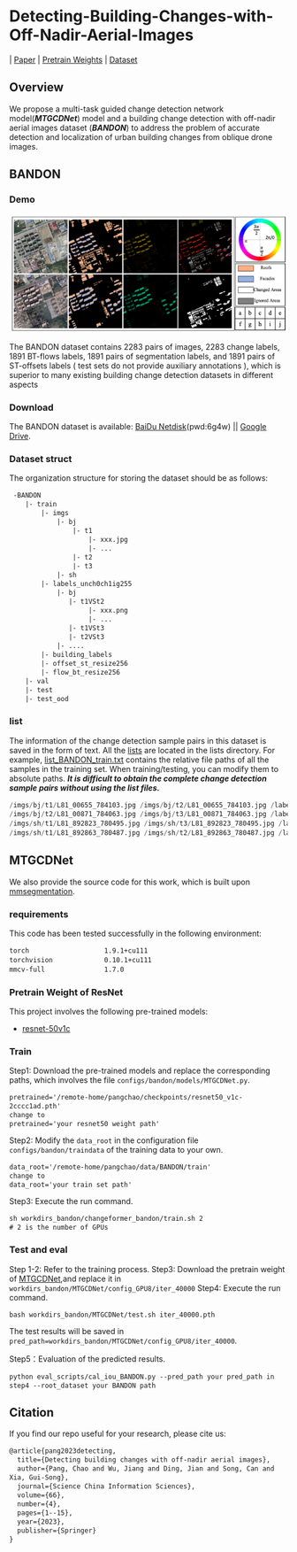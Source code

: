 # Detecting-Building-Changes-with-Off-Nadir-Aerial-Images
| [Paper](https://arxiv.org/pdf/2301.10922.pdf) | [Pretrain Weights](https://drive.google.com/file/d/17KMvDbVDa8b7mwH7JTZ0iXwurSJsOqFe/view?usp=drive_link) | [Dataset](https://drive.google.com/drive/folders/1MTwbRLw76f_hThmELkLwKpfRQbkPH28P?usp=sharing)
## Overview
We propose a multi-task guided change detection network model(***MTGCDNet***) model and a building change detection with
off-nadir aerial images dataset (***BANDON***) to address the problem of accurate detection and localization of urban building changes from oblique drone images.


## BANDON
### Demo
![](./figure/bandon_example.png)


The BANDON dataset contains 2283 pairs of images, 2283 change labels, 1891 BT-flows labels,
1891 pairs of segmentation labels, and 1891 pairs of ST-offsets labels ( test sets do not provide auxiliary annotations
), which is superior to many existing building change detection datasets in different aspects

### Download
The BANDON dataset is available: [BaiDu Netdisk](https://pan.baidu.com/s/158yJGXhMJngBIc4pBvHQVA)(pwd:6g4w) || [Google Drive](https://drive.google.com/drive/folders/1MTwbRLw76f_hThmELkLwKpfRQbkPH28P?usp=sharing). 

### Dataset struct
The organization structure for storing the dataset should be as follows:
```
 -BANDON
    |- train
        |- imgs
            |- bj
                |- t1
                    |- xxx.jpg
                    |- ...
                |- t2
                |- t3
            |- sh
        |- labels_unch0ch1ig255
            |- bj
               |- t1VSt2
                    |- xxx.png
                    |- ...
               |- t1VSt3
               |- t2VSt3 
            |- ....
        |- building_labels
        |- offset_st_resize256
        |- flow_bt_resize256
    |- val
    |- test
    |- test_ood
```
### list
The information of the change detection sample pairs in this dataset is saved in the form of text. All the [lists](lists) are located in the lists directory. For example, [list_BANDON_train.txt](./lists/list_BANDON_train.txt) contains the relative file paths of all the samples in the training set. When training/testing, you can modify them to absolute paths.
***It is difficult to obtain the complete change detection sample pairs without using the list files.***

```python
/imgs/bj/t1/L81_00655_784103.jpg /imgs/bj/t2/L81_00655_784103.jpg /labels_unch0ch1ig255/bj/t1VSt2/L81_00655_784103.png /building_labels/bj/t1/L81_00655_784103.png /building_labels/bj/t2/L81_00655_784103.png /offset_st_resize256/bj/t1/L81_00655_784103.tif /offset_st_resize256/bj/t2/L81_00655_784103.tif /flow_btv3_resize256/bj/t1VSt2/L81_00655_784103.tif
/imgs/bj/t2/L81_00871_784063.jpg /imgs/bj/t3/L81_00871_784063.jpg /labels_unch0ch1ig255/bj/t2VSt3/L81_00871_784063.png /building_labels/bj/t2/L81_00871_784063.png /building_labels/bj/t3/L81_00871_784063.png /offset_st_resize256/bj/t2/L81_00871_784063.tif /offset_st_resize256/bj/t3/L81_00871_784063.tif /flow_btv3_resize256/bj/t2VSt3/L81_00871_784063.tif
/imgs/sh/t1/L81_892823_780495.jpg /imgs/sh/t3/L81_892823_780495.jpg /labels_unch0ch1ig255/sh/t1VSt3/L81_892823_780495.png /building_labels/sh/t1/L81_892823_780495.png /building_labels/sh/t3/L81_892823_780495.png /offset_st_resize256/sh/t1/L81_892823_780495.tif /offset_st_resize256/sh/t3/L81_892823_780495.tif /flow_btv3_resize256/sh/t1VSt3/L81_892823_780495.tif
/imgs/sh/t1/L81_892863_780487.jpg /imgs/sh/t2/L81_892863_780487.jpg /labels_unch0ch1ig255/sh/t1VSt2/L81_892863_780487.png /building_labels/sh/t1/L81_892863_780487.png /building_labels/sh/t2/L81_892863_780487.png /offset_st_resize256/sh/t1/L81_892863_780487.tif /offset_st_resize256/sh/t2/L81_892863_780487.tif /flow_btv3_resize256/sh/t1VSt2/L81_892863_780487.tif
```

## MTGCDNet
We also provide the source code for this work, which is built upon [mmsegmentation](https://github.com/open-mmlab/mmsegmentation).
### requirements
This code has been tested successfully in the following environment:
```bash
torch                   1.9.1+cu111
torchvision             0.10.1+cu111
mmcv-full               1.7.0 
```

### Pretrain Weight of ResNet
This project involves the following pre-trained models:
* [resnet-50v1c](https://download.openmmlab.com/pretrain/third_party/resnet50_v1c-2cccc1ad.pth)

[//]: # (* [segformer for changefromer]&#40;https://drive.google.com/file/d/1sSOqghd-1xTxyIJfzP2Tf08jx9a9ezRS/view?usp=sharing&#41; / down and revised the wieghts in [changeformer]&#40;&#41; project.)

### Train 
Step1: Download the pre-trained models and replace the corresponding paths, which involves the file `configs/bandon/models/MTGCDNet.py`.
```
pretrained='/remote-home/pangchao/checkpoints/resnet50_v1c-2cccc1ad.pth'
change to 
pretrained='your resnet50 weight path'
```
Step2: Modify the `data_root` in the configuration file `configs/bandon/traindata` of the training data to your own.
```
data_root='/remote-home/pangchao/data/BANDON/train'
change to      
data_root='your train set path'  
```
Step3: Execute the run command.

```
sh workdirs_bandon/changeformer_bandon/train.sh 2 
# 2 is the number of GPUs
```
### Test and eval
Step 1-2: Refer to the training process.
Step3: Download the pretrain weight of [MTGCDNet](https://drive.google.com/file/d/17KMvDbVDa8b7mwH7JTZ0iXwurSJsOqFe/view?usp=drive_link),and replace it in `workdirs_bandon/MTGCDNet/config_GPU8/iter_40000`
Step4: Execute the run command.

```
bash workdirs_bandon/MTGCDNet/test.sh iter_40000.pth
```
The test results will be saved in `pred_path=workdirs_bandon/MTGCDNet/config_GPU8/iter_40000`.


Step5：Evaluation of the predicted results.

```
python eval_scripts/cal_iou_BANDON.py --pred_path your pred_path in step4 --root_dataset your BANDON path
```

## Citation
If you find our repo useful for your research, please cite us:
```
@article{pang2023detecting,
  title={Detecting building changes with off-nadir aerial images},
  author={Pang, Chao and Wu, Jiang and Ding, Jian and Song, Can and Xia, Gui-Song},
  journal={Science China Information Sciences},
  volume={66},
  number={4},
  pages={1--15},
  year={2023},
  publisher={Springer}
}
```







